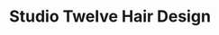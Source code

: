 ---
title: "Studio Twelve Hair Design"
url: /espanola/studio-twelve-hair-design/
shop: hairdresser
---